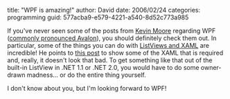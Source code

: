 
title: "WPF is amazing!"
author: David
date: 2006/02/24
categories: programming
guid: 577acba9-e579-4221-a540-8d52c773a985

If you've never seen some of the posts from [Kevin Moore](http://blogs.msdn.com/okoboji/) regarding WPF ([commonly pronounced Avalon](http://www.simplegeek.com/PermaLink.aspx/848ef1d4-f694-43ee-92f7-047478b6b894)), you should definitely check them out. In particular, some of the things you can do with [ListViews and XAML](http://blogs.msdn.com/okoboji/archive/2006/02/23/538340.aspx) are incredible! He points to [this post](http://blogs.msdn.com/atc_avalon_team/archive/2006/02/23/537715.aspx) to show some of the XAML that is required and, really, it doesn't look that bad. To get something like that out of the built-in ListView in .NET 1.1 or .NET 2.0, you would have to do some owner-drawn madness... or do the entire thing yourself.

I don't know about you, but I'm looking forward to WPF!

